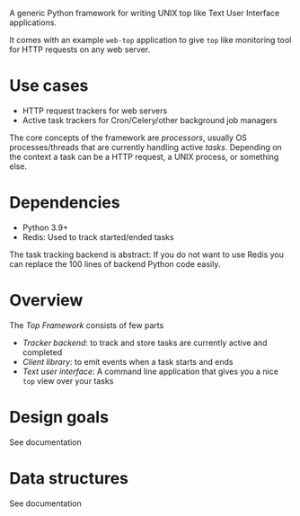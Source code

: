A generic Python framework for writing UNIX top like Text User Interface applications.

It comes with an example `web-top` application to give `top` like monitoring tool
for HTTP requests on any web server.

# Use cases

- HTTP request trackers for web servers
- Active task trackers for Cron/Celery/other background job managers

The core concepts of the framework are *processors*, usually OS processes/threads
that are currently handling active *tasks*. Depending on the context a task 
can be a HTTP request, a UNIX process, or something else.

# Dependencies

- Python 3.9+
- Redis: Used to track started/ended tasks

The task tracking backend is abstract: If you do not want to use Redis you can replace
the 100 lines of backend Python code easily.

# Overview

The *Top Framework* consists of few parts

- *Tracker backend*: to track and store tasks are currently active and completed 
- *Client library*: to emit events when a task starts and ends
- *Text user interface*: A command line application that gives you a nice `top` view over your tasks

# Design goals

See documentation

# Data structures

See documentation

